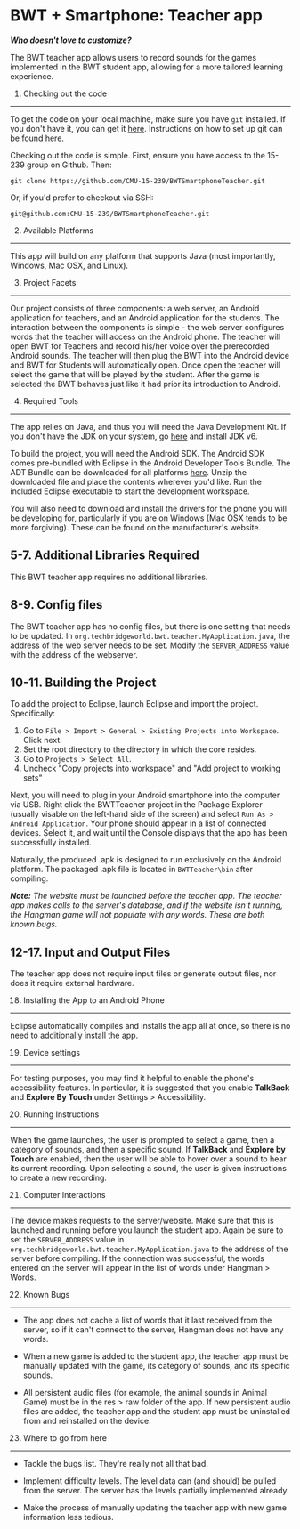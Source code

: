 BWT + Smartphone: Teacher app
===============================================================================
***Who doesn't love to customize?***  


The BWT teacher app allows users to record sounds for the games implemented in the BWT student app, allowing for a more tailored learning experience.



1. Checking out the code
-------------------------------------------------------------------------------

To get the code on your local machine, make sure you have ```git``` installed. If you don't have it, you can get it [here](http://git-scm.com/). Instructions on how to set up git can be found [here](https://help.github.com/articles/set-up-git).

Checking out the code is simple. First, ensure you have access to the 15-239 group on Github. Then:  

    git clone https://github.com/CMU-15-239/BWTSmartphoneTeacher.git

Or, if you'd prefer to checkout via SSH:

    git@github.com:CMU-15-239/BWTSmartphoneTeacher.git



2. Available Platforms
-------------------------------------------------------------------------------

This app will build on any platform that supports Java (most importantly, Windows, Mac OSX, and Linux). 


3. Project Facets
-------------------------------------------------------------------------------

Our project consists of three components: a web server, an Android application for teachers, and an Android application for the students. The interaction between the components is simple - the web server configures words that the teacher will access on the Android phone. The teacher will open BWT for Teachers and record his/her voice over the prerecorded Android sounds. The teacher will then plug the BWT into the Android device and BWT for Students will automatically open. Once open the teacher will select the game that will be played by the student. After the game is selected the BWT behaves just like it had prior its introduction to Android. 


4. Required Tools
-------------------------------------------------------------------------------

The app relies on Java, and thus you will need the Java Development Kit. If you don't have the JDK on your system, go [here](http://www.oracle.com/technetwork/java/javase/downloads/index.html) and install JDK v6.

To build the project, you will need the Android SDK. The Android SDK comes pre-bundled with Eclipse in the Android Developer Tools Bundle. The ADT Bundle can be downloaded for all platforms [here](http://developer.android.com/sdk/index.html). Unzip the downloaded file and place the contents wherever you'd like. Run the included Eclipse executable to start the development workspace.

You will also need to download and install the drivers for the phone you will be developing for, particularly if you are on Windows (Mac OSX tends to be more forgiving). These can be found on the manufacturer's website. 


5-7. Additional Libraries Required
-------------------------------------------------------------------------------

This BWT teacher app requires no additional libraries.


8-9. Config files
-------------------------------------------------------------------------------

The BWT teacher app has no config files, but there is one setting that needs to be updated. In ```org.techbridgeworld.bwt.teacher.MyApplication.java```, the address of the web server needs to be set. Modify the ```SERVER_ADDRESS``` value with the address of the webserver. 


10-11. Building the Project
-------------------------------------------------------------------------------

To add the project to Eclipse, launch Eclipse and import the project. Specifically:

1. Go to ```File > Import > General > Existing Projects into Workspace```. 
   Click next.
2. Set the root directory to the directory in which the core resides.
3. Go to ```Projects > Select All```.
4. Uncheck "Copy projects into workspace" and "Add project to working sets"

Next, you will need to plug in your Android smartphone into the computer via USB. Right click the BWTTeacher project in the Package Explorer (usually visable on the left-hand side of the screen) and select ```Run As > Android Application```. Your phone should appear in a list of connected devices. Select it, and wait until the Console displays that the app has been successfully installed. 

Naturally, the produced .apk is designed to run exclusively on the Android platform. The packaged .apk file is located in ```BWTTeacher\bin``` after compiling.

***Note:*** *The website must be launched before the teacher app. The teacher app makes calls to the server's database, and if the website isn't running, the Hangman game will not populate with any words. These are both known bugs.*


12-17. Input and Output Files
-------------------------------------------------------------------------------

The teacher app does not require input files or generate output files, nor does it require external hardware.


18. Installing the App to an Android Phone
-------------------------------------------------------------------------------

Eclipse automatically compiles and installs the app all at once, so there is no need to additionally install the app. 


19. Device settings
-------------------------------------------------------------------------------

For testing purposes, you may find it helpful to enable the phone's accessibility features. In particular, it is suggested that you enable **TalkBack** and **Explore By Touch** under Settings > Accessibility. 


20. Running Instructions
-------------------------------------------------------------------------------

When the game launches, the user is prompted to select a game, then a category of sounds, and then a specific sound. If **TalkBack** and **Explore by Touch** are enabled, then the user will be able to hover over a sound to hear its current recording. Upon selecting a sound, the user is given instructions to create a new recording.


21. Computer Interactions
-------------------------------------------------------------------------------

The device makes requests to the server/website. Make sure that this is launched and running before you launch the student app. Again be sure to set the ```SERVER_ADDRESS``` value in ```org.techbridgeworld.bwt.teacher.MyApplication.java``` to the address of the server before compiling. If the connection was successful, the words entered on the server will appear in the list of words under Hangman > Words.


22. Known Bugs
-------------------------------------------------------------------------------

 - The app does not cache a list of words that it last received from the server, so if it can't connect to the server, Hangman does not have any words.

 - When a new game is added to the student app, the teacher app must be manually updated with the game, its category of sounds, and its specific sounds. 

 - All persistent audio files (for example, the animal sounds in Animal Game) must be in the res > raw folder of the app. If new persistent audio files are added, the teacher app and the student app must be uninstalled from and reinstalled on the device.  

23. Where to go from here
-------------------------------------------------------------------------------

 - Tackle the bugs list. They're really not all that bad.

 - Implement difficulty levels. The level data can (and should) be pulled from the server. The server has the levels partially implemented already. 

 - Make the process of manually updating the teacher app with new game information less tedious. 
